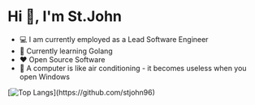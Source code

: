 # Hi 👋, I'm St.John

 - 💻 I am currently employed as a Lead Software Engineer
 - 🌱 Currently learning Golang 
 - ❤️ Open Source Software 
 - 🐧 A computer is like air conditioning - it becomes useless when you open Windows

[![Top Langs](https://github-readme-stats-1-khaki.vercel.app/api/top-langs/?username=stjohn96&layout=compact&langs_count=10&role=OWNER,ORGANIZATION_MEMBER,COLLABORATOR,)](https://github.com/stjohn96)
